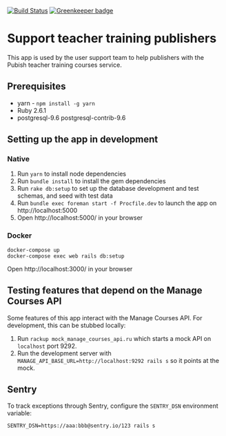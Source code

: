 [![Build Status](https://dfe-ssp.visualstudio.com/Become-A-Teacher/_apis/build/status/Find/manage-courses-support?branchName=master)](https://dfe-ssp.visualstudio.com/Become-A-Teacher/_build/latest?definitionId=47&branchName=master) [![Greenkeeper badge](https://badges.greenkeeper.io/DFE-Digital/manage-courses-support.svg)](https://greenkeeper.io/)

# Support teacher training publishers

This app is used by the user support team to help publishers with the Pubish teacher training courses service.

## Prerequisites

- yarn - `npm install -g yarn`
- Ruby 2.6.1
- postgresql-9.6 postgresql-contrib-9.6

## Setting up the app in development

### Native

1. Run `yarn` to install node dependencies
2. Run `bundle install` to install the gem dependencies
3. Run `rake db:setup` to set up the database development and test schemas, and seed with test data
4. Run `bundle exec foreman start -f Procfile.dev` to launch the app on http://localhost:5000
5. Open http://localhost:5000/ in your browser

### Docker

```
docker-compose up
docker-compose exec web rails db:setup
```

Open http://localhost:3000/ in your browser

## Testing features that depend on the Manage Courses API

Some features of this app interact with the Manage Courses API. For development, this can be stubbed locally:

1. Run `rackup mock_manage_courses_api.ru` which starts a mock API on `localhost` port 9292.
2. Run the development server with `MANAGE_API_BASE_URL=http://localhost:9292 rails s` so it points at the mock.

## Sentry

To track exceptions through Sentry, configure the `SENTRY_DSN` environment variable:

```
SENTRY_DSN=https://aaa:bbb@sentry.io/123 rails s
```
